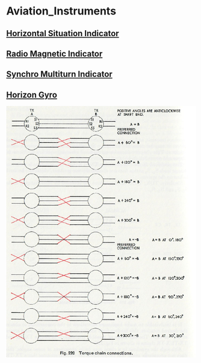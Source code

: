 # Aviation_Instruments

## [Horizontal Situation Indicator](https://github.com/DavidJRichards/Aviation_ARINC_Encoder/blob/main/README.md)

## [Radio Magnetic Indicator](RMI_PW404.md)

## [Synchro Multiturn Indicator](SMI_SF101.md)

## [Horizon Gyro](Sperry_MK3.md)

![Synchro rotations](./images/rotations.png)
